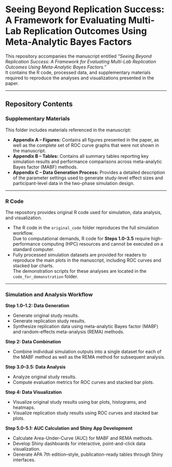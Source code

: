 # Seeing Beyond Replication Success: A Framework for Evaluating Multi-Lab Replication Outcomes Using Meta-Analytic Bayes Factors

This repository accompanies the manuscript entitled *“Seeing Beyond Replication Success: A Framework for Evaluating Multi-Lab Replication Outcomes Using Meta-Analytic Bayes Factors.”*  
It contains the R code, processed data, and supplementary materials required to reproduce the analyses and visualizations presented in the paper.

---

## Repository Contents

### Supplementary Materials
This folder includes materials referenced in the manuscript:

- **Appendix A – Figures:** Contains all figures presented in the paper, as well as the complete set of ROC curve graphs that were not shown in the manuscript.  
- **Appendix B – Tables:** Contains all summary tables reporting key simulation results and performance comparisons across meta-analytic Bayes factor (MABF) methods.  
- **Appendix C – Data Generation Process:** Provides a detailed description of the parameter settings used to generate study-level effect sizes and participant-level data in the two-phase simulation design.

---

### R Code
The repository provides original R code used for simulation, data analysis, and visualization.

- The R code in the `original_code` folder reproduces the full simulation workflow.  
  Due to computational demands, R code for **Steps 1.0-3.5** require high-performance computing (HPC) resources and cannot be executed on a standard computer.  
- Fully processed simulation datasets are provided for readers to reproduce the main plots in the manuscript, including ROC curves and stacked bar charts.  
  The demonstration scripts for these analyses are located in the `code_for_demonstration` folder.

---

### Simulation and Analysis Workflow

**Step 1.0–1.2: Data Generation**  
- Generate original study results.  
- Generate replication study results.  
- Synthesize replication data using meta-analytic Bayes factor (MABF) and random-effects meta-analysis (REMA) methods.  

**Step 2: Data Combination**  
- Combine individual simulation outputs into a single dataset for each of the MABF method as well as the REMA method for subsequent analysis.  

**Step 3.0–3.5: Data Analysis**  
- Analyze original study results.  
- Compute evaluation metrics for ROC curves and stacked bar plots.  

**Step 4: Data Visualization**  
- Visualize original study results using bar plots, histograms, and heatmaps.  
- Visualize replication study results using ROC curves and stacked bar plots.  

**Step 5.0-5.1: AUC Calculation and Shiny App Development**  
- Calculate Area-Under-Curve (AUC) for MABF and REMA methods.
- Develop Shiny dashboards for interactive, point-and-click data visualization.  
- Generate APA 7th edition–style, publication-ready tables through Shiny interfaces.

     
